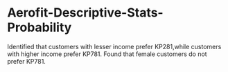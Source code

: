 # Aerofit-Descriptive-Stats-Probability
Identified that customers with lesser  income prefer KP281,while customers with higher income prefer KP781. Found that female customers do not prefer KP781.

